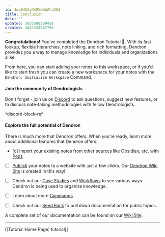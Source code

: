 ```yaml
---
id: Jwq6452yNKOVw6WZhvQQd
title: Conclusion
desc: ""
updated: 1635860209418
created: 1624332987705
---
```


**Congratulations!** You've completed the Dendron Tutorial 🙌. With its fast lookup, flexible hierarchies, note linking, and rich formatting, Dendron provides you a way to manage knowledge for individuals and organizations alike.

From here, you can start adding your notes to this workspace, or if you'd like to start fresh you can create a new workspace for your notes with the `Dendron: Initialize Workspace` Command.

#### Join the community of Dendrologists

Don't forget - join us on [Discord](https://discord.com/invite/AE3NRw9) to ask questions, suggest new features, or to discuss note-taking methodologies with fellow Dendrologists.

^discord-block-ref

#### Explore the full potential of Dendron

There is much more that Dendron offers. When you're ready, learn more about additional features that Dendron offers:

- [c] Import your existing notes from other sources like Obsidian, etc. with [Pods](https://wiki.dendron.so/notes/66727a39-d0a7-449b-a10d-f6c438185d7f.html)
- [ ] [Publish](https://wiki.dendron.so/notes/861e4e48-dcc5-4813-a695-8940ba6e64d3.html) your notes to a website with just a few clicks. Our [Dendron Wiki Site](https://wiki.dendron.so/) is created in this way!
- [ ] Check out our [Case Studies](https://wiki.dendron.so/notes/34ee4bcf-60e9-4031-a4c0-26113b5acb80.html) and [Workflows](https://wiki.dendron.so/notes/9313b845-d9bf-42c9-aad1-0da34794ce26.html) to see various ways Dendron is being used to organize knowledge.
- [ ] Learn about more [Commands](https://wiki.dendron.so/notes/eea2b078-1acc-4071-a14e-18299fc28f47.html)

- [ ] Check out our [Seed Bank](https://wiki.dendron.so/notes/6ff8cbb6-e4b8-449b-a967-277b76e4ecef.html) to pull down documentation for public topics.

A complete set of our documentation can be found on our [Wiki Site](https://wiki.dendron.so/).

---

[[Tutorial Home Page| tutorial]]
